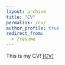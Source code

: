 ```yaml
---
layout: archive
title: "CV"
permalink: /cv/
author_profile: true
redirect_from:
  - /resume
---
```


This is my CV!
[[CV]](https://github.com/wjdwodlr7/wjdwodlr7.github.io/blob/master/Jaeik_cv.pdf)
